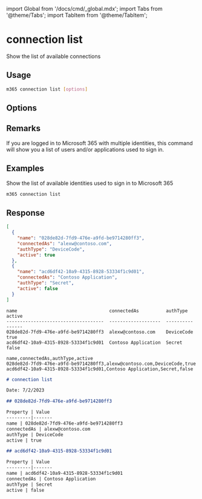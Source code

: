 <!-- DISCLAIMER: All secrets, passwords, and sensitive values in this document are examples only and not real credentials. -->
import Global from '/docs/cmd/_global.mdx';
import Tabs from '@theme/Tabs';
import TabItem from '@theme/TabItem';

# connection list

Show the list of available connections

## Usage

```sh
m365 connection list [options]
```

## Options

<Global />

## Remarks

If you are logged in to Microsoft 365 with multiple identities, this command will show you a list of users and/or applications used to sign in.  

## Examples

Show the list of available identities used to sign in to Microsoft 365

```sh
m365 connection list
```

## Response

<Tabs>
  <TabItem value="JSON">

  ```json
  [
    {
      "name": "028de82d-7fd9-476e-a9fd-be9714280ff3",
      "connectedAs": "alexw@contoso.com",
      "authType": "DeviceCode",
      "active": true
    },
    {
      "name": "acd6df42-10a9-4315-8928-53334f1c9d01",
      "connectedAs": "Contoso Application",
      "authType": "Secret",
      "active": false
    }
  ]
  ```

  </TabItem>
  <TabItem value="Text">

  ```text
  name                                  connectedAs          authType    active
  ------------------------------------  -------------------  ----------  ------
  028de82d-7fd9-476e-a9fd-be9714280ff3  alexw@contoso.com    DeviceCode  true
  acd6df42-10a9-4315-8928-53334f1c9d01  Contoso Application  Secret      false
  ```

  </TabItem>
  <TabItem value="CSV">

  ```csv
  name,connectedAs,authType,active
  028de82d-7fd9-476e-a9fd-be9714280ff3,alexw@contoso.com,DeviceCode,true
  acd6df42-10a9-4315-8928-53334f1c9d01,Contoso Application,Secret,false
  ```

  </TabItem>
  <TabItem value="Markdown">

  ```md
  # connection list

  Date: 7/2/2023

  ## 028de82d-7fd9-476e-a9fd-be9714280ff3

  Property | Value
  ---------|-------
  name | 028de82d-7fd9-476e-a9fd-be9714280ff3
  connectedAs | alexw@contoso.com
  authType | DeviceCode
  active | true

  ## acd6df42-10a9-4315-8928-53334f1c9d01

  Property | Value
  ---------|-------
  name | acd6df42-10a9-4315-8928-53334f1c9d01
  connectedAs | Contoso Application
  authType | Secret
  active | false
  ```

  </TabItem>
</Tabs>
